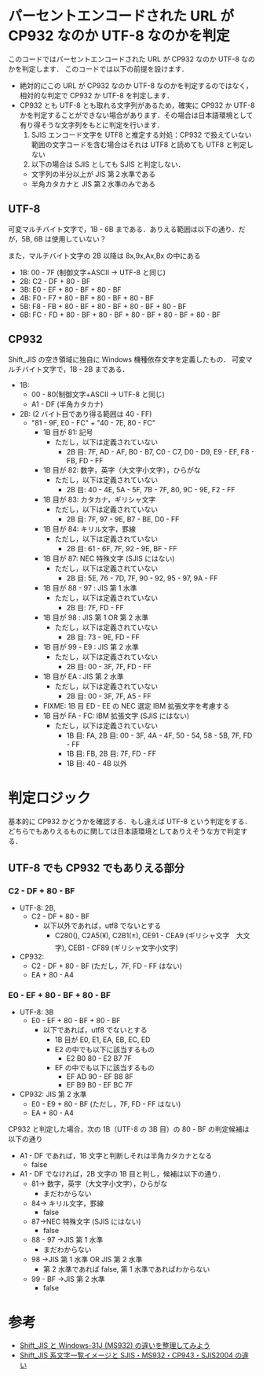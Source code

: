 # パーセントエンコードされた URL が CP932 なのか UTF-8 なのかを判定

このコードではパーセントエンコードされた URL が CP932 なのか UTF-8 なのかを判定します．
このコードでは以下の前提を設けます．

- 絶対的にこの URL が CP932 なのか UTF-8 なのかを判定するのではなく，相対的な判定で CP932 か UTF-8 を判定します．
- CP932 とも UTF-8 とも取れる文字列があるため，確実に CP932 か UTF-8 かを判定することができない場合があります．その場合は日本語環境として有り得そうな文字列をもとに判定を行います．
  1. SJIS エンコード文字を UTF8 と推定する対処：CP932 で扱えていない範囲の文字コードを含む場合はそれは UTF8 と読めても UTF8 と判定しない
  1. 以下の場合は SJIS としても SJIS と判定しない．
  - 文字列の半分以上が JIS 第２水準である
  - 半角カタカナと JIS 第２水準のみである

## UTF-8

可変マルチバイト文字で，1B - 6B まである．ありえる範囲は以下の通り．だが，5B, 6B は使用していない？

また，マルチバイト文字の 2B 以降は 8x,9x,Ax,Bx の中にある

- 1B: 00 - 7F (制御文字+ASCII → UTF-8 と同じ)
- 2B: C2 - DF + 80 - BF
- 3B: E0 - EF + 80 - BF + 80 - BF
- 4B: F0 - F7 + 80 - BF + 80 - BF + 80 - BF
- 5B: F8 - FB + 80 - BF + 80 - BF + 80 - BF + 80 - BF
- 6B: FC - FD + 80 - BF + 80 - BF + 80 - BF + 80 - BF + 80 - BF

## CP932

Shift_JIS の空き領域に独自に Windows 機種依存文字を定義したもの．
可変マルチバイト文字で，1B - 2B まである．

- 1B:
  - 00 - 80(制御文字+ASCII → UTF-8 と同じ)
  - A1 - DF (半角カタカナ)
- 2B: (2 バイト目であり得る範囲は 40 - FF)
  - "81 - 9F, E0 - FC" + "40 - 7E, 80 - FC"
    - 1B 目が 81: 記号
      - ただし，以下は定義されていない
        - 2B 目: 7F, AD - AF, B0 - B7, C0 - C7, D0 - D9, E9 - EF, F8 - FB, FD - FF
    - 1B 目が 82: 数字，英字（大文字小文字），ひらがな
      - ただし，以下は定義されていない
        - 2B 目: 40 - 4E, 5A - 5F, 7B - 7F, 80, 9C - 9E, F2 - FF
    - 1B 目が 83: カタカナ，ギリシャ文字
      - ただし，以下は定義されていない
        - 2B 目: 7F, 97 - 9E, B7 - BE, D0 - FF
    - 1B 目が 84: キリル文字，罫線
      - ただし，以下は定義されていない
        - 2B 目: 61 - 6F, 7F, 92 - 9E, BF - FF
    - 1B 目が 87: NEC 特殊文字 (SJIS にはない)
      - ただし，以下は定義されていない
        - 2B 目: 5E, 76 - 7D, 7F, 90 - 92, 95 - 97, 9A - FF
    - 1B 目が 88 - 97 : JIS 第 1 水準
      - ただし，以下は定義されていない
        - 2B 目: 7F, FD - FF
    - 1B 目が 98 : JIS 第 1 OR 第 2 水準
      - ただし，以下は定義されていない
        - 2B 目: 73 - 9E, FD - FF
    - 1B 目が 99 - E9 : JIS 第 2 水準
      - ただし，以下は定義されていない
        - 2B 目: 00 - 3F, 7F, FD - FF
    - 1B 目が EA : JIS 第 2 水準
      - ただし，以下は定義されていない
        - 2B 目: 00 - 3F, 7F, A5 - FF
    - FIXME: 1B 目 ED - EE の NEC 選定 IBM 拡張文字を考慮する
    - 1B 目が FA - FC: IBM 拡張文字 (SJIS にはない)
      - ただし，以下は定義されていない
        - 1B 目: FA, 2B 目: 00 - 3F, 4A - 4F, 50 - 54, 58 - 5B, 7F, FD - FF
        - 1B 目: FB, 2B 目: 7F, FD - FF
        - 1B 目: 40 - 4B 以外

# 判定ロジック

基本的に CP932 かどうかを確認する．もし違えば UTF-8 という判定をする．
どちらでもありえるものに関しては日本語環境としてありえそうな方で判定する．

## UTF-8 でも CP932 でもありえる部分

### C2 - DF + 80 - BF

- UTF-8: 2B,
  - C2 - DF + 80 - BF
    - 以下以外であれば，utf8 でないとする
      - C280(), C2A5(¥), C2B1(±), CE91 - CEA9 (ギリシャ文字　大文字), CEB1 - CF89 (ギリシャ文字小文字)
- CP932:
  - C2 - DF + 80 - BF (ただし，7F, FD - FF はない)
  - EA + 80 - A4

### E0 - EF + 80 - BF + 80 - BF

- UTF-8: 3B
  - E0 - EF + 80 - BF + 80 - BF
    - 以下であれば，utf8 でないとする
      - 1B 目が E0, E1, EA, EB, EC, ED
      - E2 の中でも以下に該当するもの
        - E2 B0 80 - E2 B7 7F
      - EF の中でも以下に該当するもの
        - EF AD 90 - EF B8 8F
        - EF B9 B0 - EF BC 7F
- CP932: JIS 第 2 水準
  - E0 - E9 + 80 - BF (ただし，7F, FD - FF はない)
  - EA + 80 - A4

CP932 と判定した場合，次の 1B（UTF-8 の 3B 目）の 80 - BF の判定候補は以下の通り

- A1 - DF であれば，1B 文字と判断しそれは半角カタカナとなる
  - false
- A1 - DF でなければ，2B 文字の 1B 目と判し，候補は以下の通り．
  - 81→ 数字，英字（大文字小文字），ひらがな
    - まだわからない
  - 84→ キリル文字，罫線
    - false
  - 87→NEC 特殊文字 (SJIS にはない)
    - false
  - 88 - 97 →JIS 第 1 水準
    - まだわからない
  - 98 →JIS 第 1 水準 OR JIS 第 2 水準
    - 第 2 水準であれば false, 第 1 水準であればわからない
  - 99 - BF →JIS 第 2 水準
    - false

# 参考

- [Shift_JIS と Windows-31J (MS932) の違いを整理してみよう](https://weblabo.oscasierra.net/shift_jis-windows31j/)
- [Shift_JIS 系文字一覧イメージと SJIS・MS932・CP943・SJIS2004 の違い](https://tools.m-bsys.com/ex/sjis.php)
